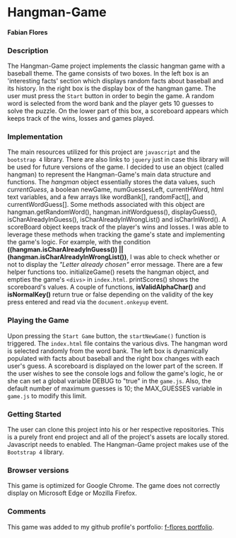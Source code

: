 # Hangman-Game

#### Fabian Flores

### Description
The Hangman-Game project implements the classic hangman game with a baseball theme. The game consists
of two boxes. In the left box is an 'interesting facts' section which displays random facts about baseball and its history. In the right box is the display box of the hangman game. The user must press the `Start` button in order to begin the game. A random word is selected from the word bank and the player gets 10 guesses to solve the puzzle. On the lower part of this box, a scoreboard appears which keeps track of the wins, losses and games played.

### Implementation
The main resources utilized for this project are `javascript` and the `bootstrap 4` library. There are also links to `jquery` just in case this library will be used for future versions of the game.
I decided to use an object (called hangman) to represent the Hangman-Game's main data structure and functions. The *hangman* object essentially stores the data values, such *currentGuess*, a boolean newGame, numGuessesLeft, currentHWord, html text variables, and a few arrays like wordBank[], randomFact[], and currentWordGuess[]. Some methods associated with this object are hangman.getRandomWord(), hangman.initWordguess(), displayGuess(), isCharAlreadyInGuess(), isCharAlreadyInWrongList() and isCharInWord(). A scoreBoard object keeps track of the player's wins and losses.
I was able to leverage these methods when tracking the game's state and implementing the game's logic. For example, with the condition **((hangman.isCharAlreadyInGuess()) || (hangman.isCharAlreadyInWrongList())**,
I was able to check whether or not to display the *"Letter already chosen"* error message. 
There are a few helper functions too. initializeGame() resets the hangman object, and empties the game's `<divs>` in `index.html`. printScores() shows the scoreboard's values. A couple of functions, **isValidAlphaChar()** and **isNormalKey()** return true or false depending on the validity of the key press entered and read via the `document.onkeyup` event.

### Playing the Game

Upon pressing the `Start Game` button, the `startNewGame()` function is triggered.
The `index.html` file contains the various divs. The hangman word is selected randomly from the 
word bank. The left box is dynamically populated with facts about baseball and the right box changes with each user's guess. A scoreboard is displayed on the lower part of the screen. 
If the user wishes to see the console logs and follow the game's logic, he or she can set a global variable DEBUG to "true" in the `game.js`. Also, the default number of maximum guesses is 10; the MAX_GUESSES variable in `game.js` to modify this limit.

### Getting Started

The user can clone this project into his or her respective repositories. This is a purely front end
project and all of the project's assets are locally stored. Javascript needs to enabled. The Hangman-Game project makes use of the `Bootstrap 4` library.

### Browser versions

This game is optimized for Google Chrome. The game does not correctly display on Microsoft Edge or Mozilla Firefox.

### Comments

This game was added to my github profile's portfolio:
[f-flores portfolio](https://f-flores.github.io/Responsive-Portfolio/portfolio.html).
